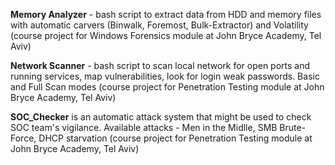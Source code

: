 **Memory Analyzer** - bash script to extract data from HDD and memory files with automatic carvers (Binwalk, Foremost, Bulk-Extractor) and Volatility (course project for Windows Forensics 
module at John Bryce Academy, Tel Aviv)

**Network Scanner** - bash script to scan local network for open ports and running services, map vulnerabilities, look for login weak passwords. Basic and Full Scan modes (course project for Penetration Testing 
module at John Bryce Academy, Tel Aviv)

**SOC_Checker** is an automatic attack system that might be used to check SOC team's vigilance. 
Available attacks - Men in the Midlle, SMB Brute-Force, DHCP starvation (course project for Penetration Testing 
module at John Bryce Academy, Tel Aviv)
